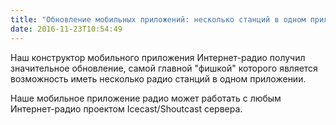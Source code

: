 ```yaml
---
title: "Обновление мобильных приложений: несколько станций в одном приложении"
date: 2016-11-23T10:54:49
---
```


Наш конструктор мобильного приложения Интернет-радио получил значительное обновление, самой главной "фишкой" которого является возможность иметь несколько радио станций в одном приложении.

Наше мобильное приложение радио может работать с любым Интернет-радио проектом Icecast/Shoutcast сервера.